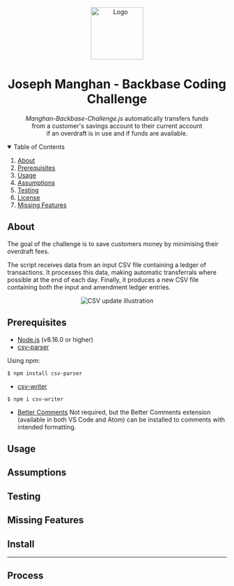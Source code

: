 <div align="center">
  <a href="https://www.josephmanghan.com/">
    <img src="https://svgshare.com/i/Y_7.svg" alt="Logo" width="120" height="120">
  </a>
  <h1> Joseph Manghan - Backbase Coding Challenge</h1>
  <p>
    <em>Manghan-Backbase-Challenge.js</em> automatically transfers funds <br>from a customer's savings account to their current account <br>if an overdraft is in use       and if funds are available. 
  </p>
</div>

<!-- TABLE OF CONTENTS -->
<details open="open">
  <summary>Table of Contents</summary>
  <ol>
    <li><a href="#about">About</a></li>
    <li><a href="#Prerequisites">Prerequisites</a></li>
    <li><a href="#usage">Usage</a></li>
    <li><a href="#assumptions">Assumptions</a></li>
    <li><a href="#testing">Testing</a></li>
    <li><a href="#license">License</a></li>
    <li><a href="#missing-features">Missing Features</a></li>
  </ol>
</details>

## About

The goal of the challenge is to save customers money by minimising their overdraft fees. 

The script receives data from an input CSV file containing a ledger of transactions. It processes this data, making automatic transferrals where possible at the end of each day. Finally, it produces a new CSV file containing both the input and amendment ledger entries.

<div align="center">
  <img src="https://i.ibb.co/YZnSQXy/csv-update-illustration.png" alt="CSV update illustration">
</div>

## Prerequisites

- [Node.js](https://nodejs.org/en/download/) (v8.16.0 or higher)
- [csv-parser](https://github.com/mafintosh/csv-parser)

Using npm:

```console
$ npm install csv-parser
```
- [csv-writer](https://www.npmjs.com/package/csv-writer)

```console
$ npm i csv-writer
```
- [Better Comments](https://marketplace.visualstudio.com/items?itemName=aaron-bond.better-comments)
Not required, but the Better Comments extension (available in both VS Code and Atom) can be installed to comments with intended formatting. 

## Usage 

## Assumptions

## Testing

## Missing Features

## Install

- - -

## Process
